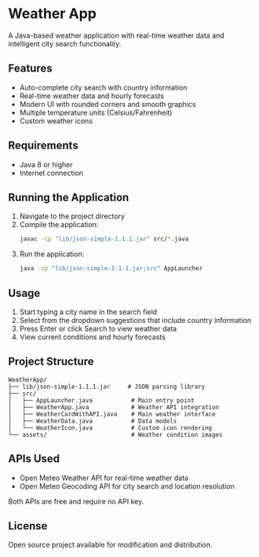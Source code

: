 # Weather App

A Java-based weather application with real-time weather data and intelligent city search functionality.

## Features

- Auto-complete city search with country information
- Real-time weather data and hourly forecasts
- Modern UI with rounded corners and smooth graphics
- Multiple temperature units (Celsius/Fahrenheit)
- Custom weather icons

## Requirements

- Java 8 or higher
- Internet connection

## Running the Application

1. Navigate to the project directory
2. Compile the application:
   ```bash
   javac -cp "lib/json-simple-1.1.1.jar" src/*.java
   ```
3. Run the application:
   ```bash
   java -cp "lib/json-simple-1.1.1.jar;src" AppLauncher
   ```

## Usage

1. Start typing a city name in the search field
2. Select from the dropdown suggestions that include country information
3. Press Enter or click Search to view weather data
4. View current conditions and hourly forecasts

## Project Structure

```
WeatherApp/
├── lib/json-simple-1.1.1.jar     # JSON parsing library
├── src/
│   ├── AppLauncher.java           # Main entry point
│   ├── WeatherApp.java            # Weather API integration
│   ├── WeatherCardWithAPI.java    # Main weather interface
│   ├── WeatherData.java           # Data models
│   └── WeatherIcon.java           # Custom icon rendering
└── assets/                        # Weather condition images
```

## APIs Used

- Open Meteo Weather API for real-time weather data
- Open Meteo Geocoding API for city search and location resolution

Both APIs are free and require no API key.

## License

Open source project available for modification and distribution.